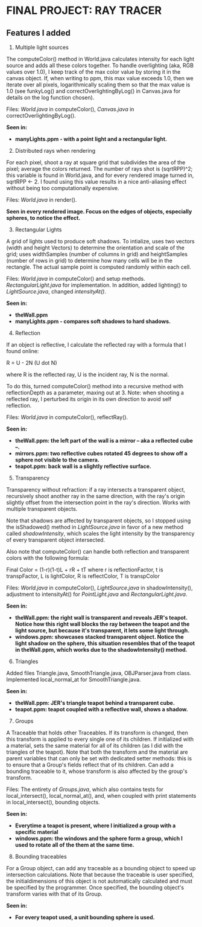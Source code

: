# FINAL PROJECT: RAY TRACER

## Features I added

1. Multiple light sources

The computeColor() method in World.java calculates intensity for each light source and adds all these colors together. To handle overlighting (aka, RGB values over 1.0), I keep track of the max color value by storing it in the canvas object. If, when writing to ppm, this max value exceeds 1.0, then we iterate over all pixels, logarithmically scaling them so that the max value is 1.0 (see funkyLog() and correctOverlightingByLog() in Canvas.java for details on the log function chosen).

Files: *World.java* in computeColor(), *Canvas.java* in correctOverlightingByLog().

**Seen in:**  
* **manyLights.ppm - with a point light and a rectangular light.**

2. Distributed rays when rendering

For each pixel, shoot a ray at square grid that subdivides the area of the pixel; average the colors returned. The number of rays shot is (sqrtRPP)^2; this variable is found in World.java, and for every rendered image turned in, sqrtRPP <- 2. I found using this value results in a nice anti-aliasing effect without being too computationally expensive.

Files: *World.java* in render().

**Seen in every rendered image. Focus on the edges of objects, especially spheres, to notice the effect.**

3. Rectangular Lights

A grid of lights used to produce soft shadows. To intialize, uses two vectors (width and height Vectors) to determine the orientation and scale of the grid; uses widthSamples (number of columns in grid) and heightSamples (number of rows in grid) to determine how many cells will be in the rectangle. The actual sample point is computed randomly within each cell.

Files: *World.java* in computeColor() and setup methods. *RectangularLight.java* for implementation. In addition, added lighting() to *LightSource.java*, changed *intensityAt()*.

**Seen in:**
* **theWall.ppm**
* **manyLights.ppm - compares soft shadows to hard shadows.**

4. Reflection

If an object is reflective, I calculate the reflected ray with a formula that I found online: 

R = U - 2N (U dot N)

where R is the reflected ray, U is the incident ray, N is the normal.

To do this, turned computeColor() method into a recursive method with reflectionDepth as a parameter, maxing out at 3. Note: when shooting a reflected ray, I perturbed its origin in its own direction to avoid self reflection. 

Files: *World.java* in computeColor(), reflectRay().

**Seen in:**
* **theWall.ppm: the left part of the wall is a mirror – aka a reflected cube –.**
* **mirrors.ppm: two reflective cubes rotated 45 degrees to show off a sphere not visible to the camera.**
* **teapot.ppm: back wall is a slightly reflective surface.**

5. Transparency

Transparency without refraction: if a ray intersects a transparent object, recursively shoot another ray in the same direction, with the ray's origin slightly offset from the intersection point in the ray's direction. Works with multiple transparent objects.

Note that shadows are affected by transparent objects, so I stopped using the isShadowed() method in *LightSource.java* in favor of a new method called *shadowIntensity*, which scales the light intensity by the transparency of every transparent object intersected. 

Also note that computeColor() can handle both reflection and transparent colors with the following formula:

Final Color = (1-r)(1-t)L + rR + tT
where r is reflectionFactor, t is transpFactor, L is lightColor, R is reflectColor, T is transpColor

Files: *World.java* in computeColor(), *LightSource.java* in shadowIntensity(), adjustment to intensityAt() for *PointLight.java* and *RectangularLight.java*.

**Seen in:**
* **theWall.ppm: the right wall is transparent and reveals JER's teapot. Notice how this right wall blocks the ray between the teapot and the light source, but because it's transparent, it lets some light through.**
* **windows.ppm: showcases stacked transparent object. Notice the light shadow on the sphere, this situation resembles that of the teapot in theWall.ppm, which works due to the shadowIntensity() method.**

6. Triangles
 
Added files Triangle.java, SmoothTriangle.java, OBJParser.java from class. Implemented local_normal_at for SmoothTriangle.java.

**Seen in:**
* **theWall.ppm: JER's triangle teapot behind a transparent cube.**
* **teapot.ppm: teapot coupled with a reflective wall, shows a shadow.**

7. Groups

A Traceable that holds other Traceables. If its transform is changed, then this transform is applied to every single one of its children. If initialized with a material, sets the same material for all of its children (as I did with the triangles of the teapot). Note that both the transform and the material are parent variables that can only be set with dedicated setter methods: this is to ensure that a Group's fields reflect that of its children. Can add a bounding traceable to it, whose transform is also affected by the group's transform.

Files: The entirety of *Groups.java*, which also contains tests for local_intersect(), local_normal_at(), and, when coupled with print statements in local_intersect(), bounding objects.

**Seen in:**
* **Everytime a teapot is present, where I initialized a group with a specific material**
* **windows.ppm: the windows and the sphere form a group, which I used to rotate all of the them at the same time.**

8. Bounding traceables

For a Group object, can add any traceable as a bounding object to speed up intersection calculations. Note that because the traceable is user specified, the initialdimensions of this object is not automatically calculated and must be specified by the programmer. Once specified, the bounding object's transform varies with that of its Group.

**Seen in:**
* **For every teapot used, a unit bounding sphere is used.**
